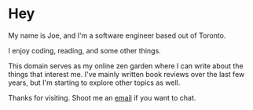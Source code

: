 # Hey


My name is Joe, and I'm a software engineer based out of Toronto.


I enjoy coding, reading, and some other things. 


This domain serves as my online zen garden where I can write about the things that interest me.
I've mainly written book reviews over the last few years, but I'm starting to explore other topics as well.


Thanks for visiting. Shoot me an [email](mailto:joe@thejoeflow.com) if you want to chat.